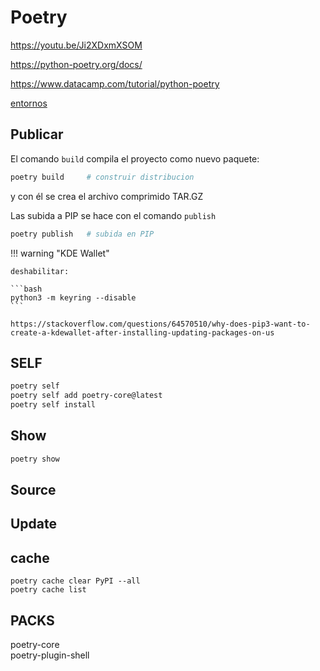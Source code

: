 # Poetry



https://youtu.be/Ji2XDxmXSOM

https://python-poetry.org/docs/

https://www.datacamp.com/tutorial/python-poetry


[entornos](https://python-poetry.org/docs/managing-environments/#switching-between-environments)



## Publicar


El comando `build` compila el proyecto como nuevo paquete: 


```bash
poetry build     # construir distribucion
```
y con él se crea el archivo comprimido TAR.GZ


Las subida a PIP se hace con el comando `publish`


```bash
poetry publish   # subida en PIP
```



!!! warning "KDE Wallet"

    deshabilitar:

    ```bash
    python3 -m keyring --disable
    ```

    https://stackoverflow.com/questions/64570510/why-does-pip3-want-to-create-a-kdewallet-after-installing-updating-packages-on-us




## SELF


```bash
poetry self
poetry self add poetry-core@latest
poetry self install
```


## Show

```bash
poetry show
```


## Source



## Update




## cache

```
poetry cache clear PyPI --all
poetry cache list
``` 

## PACKS


poetry-core         
poetry-plugin-shell